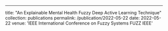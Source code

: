 ---
title: "An Explainable Mental Health Fuzzy Deep Active Learning Technique"
collection: publications
permalink: /publication/2022-05-22
date: 2022-05-22
venue: 'IEEE International Conference on Fuzzy Systems FUZZ IEEE'